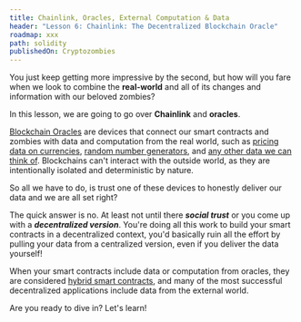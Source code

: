 ```yaml
---
title: Chainlink, Oracles, External Computation & Data
header: "Lesson 6: Chainlink: The Decentralized Blockchain Oracle"
roadmap: xxx
path: solidity
publishedOn: Cryptozombies
---
```


You just keep getting more impressive by the second, but how will you fare when we look to combine the **real-world** and all of its changes and information with our beloved zombies?

In this lesson, we are going to go over **Chainlink** and **oracles**. 

<a href="https://betterprogramming.pub/what-is-a-blockchain-oracle-f5ccab8dbd72" target=_new>Blockchain Oracles</a> are devices that connect our smart contracts and zombies with data and computation from the real world, such as <a href="https://data.chain.link/" target=_new>pricing data on currencies</a>, <a href="https://docs.chain.link/docs/get-a-random-number/" target=_new>random number generators</a>, and  <a href="https://docs.chain.link/docs/make-a-http-get-request/" target=_new>any other data we can think of</a>. Blockchains can't interact with the outside world, as they are intentionally isolated and deterministic by nature.

So all we have to do, is trust one of these devices to honestly deliver our data and we are all set right?

The quick answer is no. At least not until there **_social trust_** or you come up with a **_decentralized version_**. You're doing all this work to build your smart contracts in a decentralized context, you'd basically ruin all the effort by pulling your data from a centralized version, even if you deliver the data yourself! 

When your smart contracts include data or computation from oracles, they are considered <a href="https://blog.chain.link/hybrid-smart-contracts-explained/" target=_new>hybrid smart contracts</a>, and many of the most successful decentralized applications include data from the external world. 

Are you ready to dive in? Let's learn!
